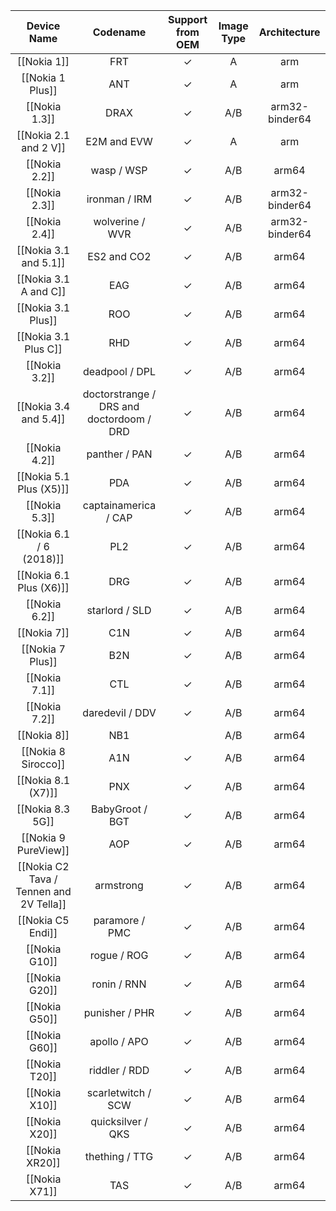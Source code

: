 |Device Name|Codename|Support from OEM|Image Type|Architecture|
|:-:|:-:|:-:|:-:|:-:|
|[[Nokia 1]]|FRT|✓|A|arm|
|[[Nokia 1 Plus]]|ANT|✓|A|arm|
|[[Nokia 1.3]]|DRAX|✓|A/B|arm32-binder64|
|[[Nokia 2.1 and 2 V]]|E2M and EVW|✓|A|arm|
|[[Nokia 2.2]]|wasp / WSP|✓|A/B|arm64|
|[[Nokia 2.3]]|ironman / IRM|✓|A/B|arm32-binder64|
|[[Nokia 2.4]]|wolverine / WVR|✓|A/B|arm32-binder64|
|[[Nokia 3.1 and 5.1]]|ES2 and CO2|✓|A/B|arm64|
|[[Nokia 3.1 A and C]]|EAG|✓|A/B|arm64|
|[[Nokia 3.1 Plus]]|ROO|✓|A/B|arm64|
|[[Nokia 3.1 Plus C]]|RHD|✓|A/B|arm64|
|[[Nokia 3.2]]|deadpool / DPL|✓|A/B|arm64|
|[[Nokia 3.4 and 5.4]]|doctorstrange / DRS and doctordoom / DRD|✓|A/B|arm64|
|[[Nokia 4.2]]|panther / PAN|✓|A/B|arm64|
|[[Nokia 5.1 Plus (X5)]]|PDA|✓|A/B|arm64|
|[[Nokia 5.3]]|captainamerica / CAP|✓|A/B|arm64|
|[[Nokia 6.1 / 6 (2018)]]|PL2|✓|A/B|arm64|
|[[Nokia 6.1 Plus (X6)]]|DRG|✓|A/B|arm64|
|[[Nokia 6.2]]|starlord / SLD|✓|A/B|arm64|
|[[Nokia 7]]|C1N|✓|A/B|arm64|
|[[Nokia 7 Plus]]|B2N|✓|A/B|arm64|
|[[Nokia 7.1]]|CTL|✓|A/B|arm64|
|[[Nokia 7.2]]|daredevil / DDV|✓|A/B|arm64|
|[[Nokia 8]]|NB1||A/B|arm64|
|[[Nokia 8 Sirocco]]|A1N|✓|A/B|arm64|
|[[Nokia 8.1 (X7)]]|PNX|✓|A/B|arm64|
|[[Nokia 8.3 5G]]|BabyGroot / BGT|✓|A/B|arm64|
|[[Nokia 9 PureView]]|AOP|✓|A/B|arm64|
|[[Nokia C2 Tava / Tennen and 2V Tella]]|armstrong|✓|A/B|arm64|
|[[Nokia C5 Endi]]|paramore / PMC|✓|A/B|arm64|
|[[Nokia G10]]|rogue / ROG|✓|A/B|arm64|
|[[Nokia G20]]|ronin / RNN|✓|A/B|arm64|
|[[Nokia G50]]|punisher / PHR|✓|A/B|arm64|
|[[Nokia G60]]|apollo / APO|✓|A/B|arm64|
|[[Nokia T20]]|riddler / RDD|✓|A/B|arm64|
|[[Nokia X10]]|scarletwitch / SCW|✓|A/B|arm64|
|[[Nokia X20]]|quicksilver / QKS|✓|A/B|arm64|
|[[Nokia XR20]]|thething / TTG|✓|A/B|arm64|
|[[Nokia X71]]|TAS|✓|A/B|arm64|